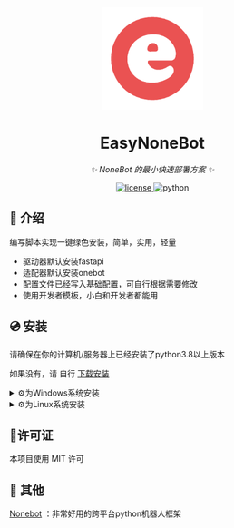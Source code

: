<div align="center">
  <a href="https://v2.nonebot.dev/store"><img src="https://github.com/Kaguya233qwq/EasyNoneBot/blob/master/icon/easy_nonebot.png" width="180" height="180" alt="EasyNoneBotLogo"></a>
</div>

<div align="center">

# EasyNoneBot

_✨ NoneBot 的最小快速部署方案 ✨_


<a href="./LICENSE">
    <img src="https://img.shields.io/github/license/Kaguya233qwq/EasyNoneBot.svg" alt="license">
</a>
<img src="https://img.shields.io/badge/python-3.8+-blue.svg" alt="python">

</div>

## 📖 介绍

编写脚本实现一键绿色安装，简单，实用，轻量

- 驱动器默认安装fastapi
- 适配器默认安装onebot
- 配置文件已经写入基础配置，可自行根据需要修改
- 使用开发者模板，小白和开发者都能用

## 💿 安装

请确保在你的计算机/服务器上已经安装了python3.8以上版本

如果没有，请 自行 [下载安装](https://www.python.org/downloads/)

<details>
<summary>⚙️为Windows系统安装</summary>

## 1.git方式(推荐)
git clone 本项目，选择直接双击运行"install_for_windows.bat"

`git clone https://github.com/Kaguya233qwq/EasyNoneBot.git`

## 2.curl方式(不推荐)

由于raw.githubusercontent.com被dns污染，可能需要手动修改hosts文件才能正常执行

`curl https://raw.githubusercontent.com/Kaguya233qwq/EasyNoneBot/master/install_for_windows.bat`

</details>

<details>
<summary>⚙️为Linux系统安装</summary>

## 直接使用命令安装

`sh -c "$(curl -fsSL https://raw.githubusercontent.com/Kaguya233qwq/EasyNoneBot/master/install_for_linux.sh)"`

如果不能执行，请修改hosts文件：

1.用熟悉的文本编辑器打开hosts 

`sudo vim /etc/hosts`

2.查询raw.githubusercontent.com的[ip地址](https://tool.lu/ip/) ：

`185.199.108.133`

3.在hosts文件的最下面一行添加：

`185.199.108.133 raw.githubusercontent.com`

保存退出后再次运行即可


</details>


## 🔑许可证

本项目使用 MIT 许可

## 🔖 其他

[Nonebot](https://nb2.baka.icu/) ：非常好用的跨平台python机器人框架


